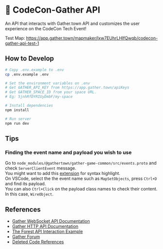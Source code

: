 # 📡 CodeCon-Gather API

An API that interacts with Gather.town API and customizes the user experience on the CodeCon Tech Event!

Test Map: https://app.gather.town/mapmaker/Ixw7EUhrLHlfQwqb/codecon-gather-api-test-1

## How to Develop

```bash
# Copy .env.example to .env
cp .env.example .env

# Set the environment variables on .env
# Get GATHER_API_KEY from https://app.gather.town/apiKeys
# Get GATHER_SPACE_ID from your space URL.
# Eg: 5jnhRfDYRIUyDmbF/my-space

# Install dependencies
npm install

# Run server
npm run dev
```

## Tips

### Finding the event name and payload you wish to use
Go to `node_modules/@gathertown/gather-game-common/src/events.proto` and check `ServerClientEvent` message.  
You might want to add this [extension](https://marketplace.visualstudio.com/items?itemName=zxh404.vscode-proto3) for syntax highlight.  
On VSCode, select the the event name such as `MapSetObjects`, press `Ctrl+D` and find its payload.  
You can also `Ctrl+Click` on the payload class names to check their content. In this case, `WireObject`.


## References

* [Gather WebSocket API Documentation](https://gathertown.notion.site/Gather-Websocket-API-bf2d5d4526db412590c3579c36141063)
* [Gather HTTP API Documentation](https://www.notion.so/Gather-HTTP-API-3bbf6c59325f40aca7ef5ce14c677444)
* [The Forest API Interaction Example](https://github.com/gathertown/the-forest)
* [Gather Forum](https://forum.gather.town/c/developers/api-questions/9)
* [Deleted Code References](https://github.com/codecon-dev/codecon-gather-api/commit/484ad215a18b7880eb88d70f6dc79ca4882761da#diff-dc697555e8ec61509edd340ba26f29b4257f08a420ce81a085c1ed9ed1432b56)